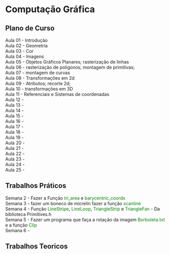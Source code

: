 # Computação Gráfica

## Plano de Curso

Aula 01 - Introdução </br>
Aula 02 - Geometria </br>
Aula 03 - Cor </br>
Aula 04 - Imagens </br>
Aula 05 - Objetos Gráficos Planares; rasterização de linhas</br>
Aula 06 - rasterização de poligonos; montagem de primitivas;</br>
Aula 07 - montagem de curvas </br>
Aula 08 - Transformações em 2d</br>
Aula 09 - Atributos; recorte 2d; </br>
Aula 10 - transformações em 3D</br>
Aula 11 - Referenciais e Sistemas de coordenadas</br>
Aula 12 - </br>
Aula 13 - </br>
Aula 14 - </br>
Aula 15 - </br>
Aula 16 - </br>
Aula 17 - </br>
Aula 18 - </br>
Aula 19 - </br>
Aula 20 - </br>
Aula 21 - </br>
Aula 22 - </br>
Aula 23 - </br>
Aula 24 - </br>
Aula 25 - </br>

## Trabalhos Práticos
Semana 2 - Fazer a Função <font color = "green">tri_area</font> e <font color = "green">barycentric_coords</font> <br/>
Semana 3 - fazer um boneco de micrelin fazer a função <font color="green">scanline </font> <br/> 
Semana 4 - Função <font color = "green">LineStripe</font>, <font color = "green">LineLoop</font>, <font color = "green">TriangleStrip</font> e <font color = "green">TriangleFan</font> - Da biblioteca Primitives.h <br/> 
Semana 5 - Fazer um programa que faça a rotação da imagem <font color="green">Borboleta.txt</font> e a função <font color="green"> Clip</font><br/>
Semana 6 - 
## Trabalhos Teoricos